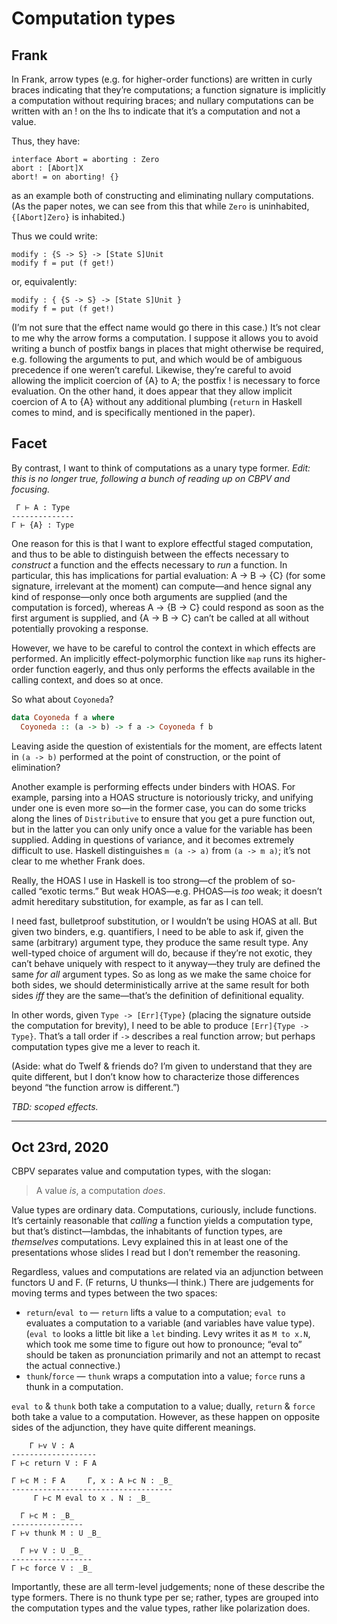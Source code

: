 # Computation types

## Frank

In Frank, arrow types (e.g. for higher-order functions) are written in curly braces indicating that they’re computations; a function signature is implicitly a computation without requiring braces; and nullary computations can be written with an ! on the lhs to indicate that it’s a computation and not a value.

Thus, they have:

```frank
interface Abort = aborting : Zero
abort : [Abort]X
abort! = on aborting! {}
```

as an example both of constructing and eliminating nullary computations. (As the paper notes, we can see from this that while `Zero` is uninhabited, `{[Abort]Zero}` is inhabited.)

Thus we could write:

```frank
modify : {S -> S} -> [State S]Unit
modify f = put (f get!)
```

or, equivalently:

```frank
modify : { {S -> S} -> [State S]Unit }
modify f = put (f get!)
```

(I’m not sure that the effect name would go there in this case.) It’s not clear to me why the arrow forms a computation. I suppose it allows you to avoid writing a bunch of postfix bangs in places that might otherwise be required, e.g. following the arguments to put, and which would be of ambiguous precedence if one weren’t careful. Likewise, they’re careful to avoid allowing the implicit coercion of {A} to A; the postfix ! is necessary to force evaluation. On the other hand, it does appear that they allow implicit coercion of A to {A} without any additional plumbing (`return` in Haskell comes to mind, and is specifically mentioned in the paper).


## Facet

By contrast, I want to think of computations as a unary type former. _Edit: this is no longer true, following a bunch of reading up on CBPV and focusing._

```
 Γ ⊢ A : Type
--------------
Γ ⊢ {A} : Type
```

One reason for this is that I want to explore effectful staged computation, and thus to be able to distinguish between the effects necessary to _construct_ a function and the effects necessary to _run_ a function. In particular, this has implications for partial evaluation: A -> B -> {C} (for some signature, irrelevant at the moment) can compute—and hence signal any kind of response—only once both arguments are supplied (and the computation is forced), whereas A -> {B -> C} could respond as soon as the first argument is supplied, and {A -> B -> C} can’t be called at all without potentially provoking a response.

However, we have to be careful to control the context in which effects are performed. An implicitly effect-polymorphic function like `map` runs its higher-order function eagerly, and thus only performs the effects available in the calling context, and does so at once.

So what about `Coyoneda`?

```haskell
data Coyoneda f a where
  Coyoneda :: (a -> b) -> f a -> Coyoneda f b
```

Leaving aside the question of existentials for the moment, are effects latent in `(a -> b)` performed at the point of construction, or the point of elimination?

Another example is performing effects under binders with HOAS. For example, parsing into a HOAS structure is notoriously tricky, and unifying under one is even more so—in the former case, you can do some tricks along the lines of `Distributive` to ensure that you get a pure function out, but in the latter you can only unify once a value for the variable has been supplied. Adding in questions of variance, and it becomes extremely difficult to use. Haskell distinguishes `m (a -> a)` from `(a -> m a)`; it’s not clear to me whether Frank does.

Really, the HOAS I use in Haskell is too strong—cf the problem of so-called “exotic terms.” But weak HOAS—e.g. PHOAS—is _too_ weak; it doesn’t admit hereditary substitution, for example, as far as I can tell.

I need fast, bulletproof substitution, or I wouldn’t be using HOAS at all. But given two binders, e.g. quantifiers, I need to be able to ask if, given the same (arbitrary) argument type, they produce the same result type. Any well-typed choice of argument will do, because if they’re not exotic, they can’t behave uniquely with respect to it anyway—they truly are defined the same _for all_ argument types. So as long as we make the same choice for both sides, we should deterministically arrive at the same result for both sides _iff_ they are the same—that’s the definition of definitional equality.

In other words, given `Type -> [Err]{Type}` (placing the signature outside the computation for brevity), I need to be able to produce `[Err]{Type -> Type}`. That’s a tall order if `->` describes a real function arrow; but perhaps computation types give me a lever to reach it.

(Aside: what do Twelf & friends do? I’m given to understand that they are quite different, but I don’t know how to characterize those differences beyond “the function arrow is different.”)

_TBD: scoped effects._


----


## Oct 23rd, 2020

CBPV separates value and computation types, with the slogan:

> A value _is_, a computation _does_.

Value types are ordinary data. Computations, curiously, include functions. It’s certainly reasonable that _calling_ a function yields a computation type, but that’s distinct—lambdas, the inhabitants of function types, are _themselves_ computations. Levy explained this in at least one of the presentations whose slides I read but I don’t remember the reasoning.

Regardless, values and computations are related via an adjunction between functors U and F. (F returns, U thunks—I think.) There are judgements for moving terms and types between the two spaces:

- `return`/`eval to` — `return` lifts a value to a computation; `eval to` evaluates a computation to a variable (and variables have value type). (`eval to` looks a little bit like a `let` binding. Levy writes it as `M to x.N`, which took me some time to figure out how to pronounce; “eval to” should be taken as pronunciation primarily and not an attempt to recast the actual connective.)
- `thunk`/`force` — `thunk` wraps a computation into a value; `force` runs a thunk in a computation.

`eval to` & `thunk` both take a computation to a value; dually, `return` & `force` both take a value to a computation. However, as these happen on opposite sides of the adjunction, they have quite different meanings.

```
    Γ ⊢v V : A
-------------------
Γ ⊢c return V : F A
```

```
Γ ⊢c M : F A     Γ, x : A ⊢c N : _B_
------------------------------------
     Γ ⊢c M eval to x . N : _B_
```

```
  Γ ⊢c M : _B_
----------------
Γ ⊢v thunk M : U _B_
```

```
  Γ ⊢v V : U _B_
------------------
Γ ⊢c force V : _B_
```

Importantly, these are all term-level judgements; none of these describe the type formers. There is no thunk type per se; rather, types are grouped into the computation types and the value types, rather like polarization does.
